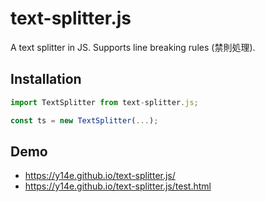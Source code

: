 # text-splitter.js
A text splitter in JS. Supports line breaking rules (禁則処理).
## Installation
```js
import TextSplitter from text-splitter.js;

const ts = new TextSplitter(...);
```
## Demo
- https://y14e.github.io/text-splitter.js/
- https://y14e.github.io/text-splitter.js/test.html
